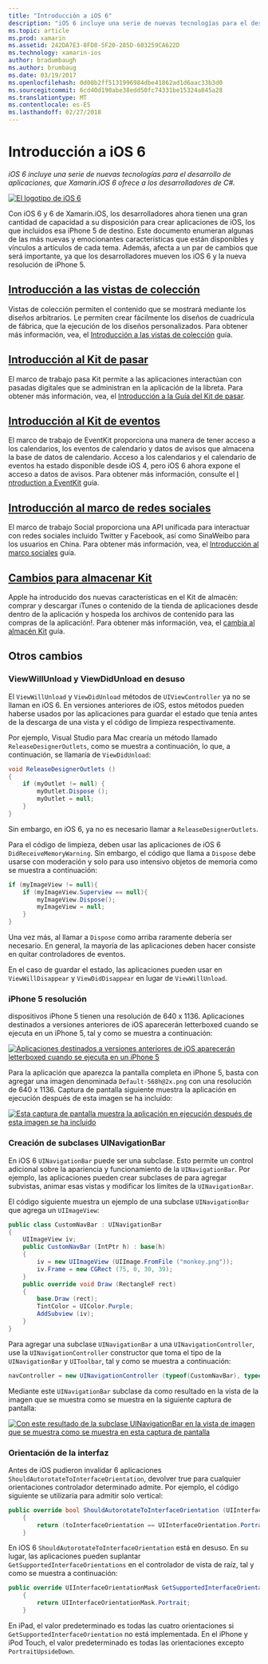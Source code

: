 ```yaml
---
title: "Introducción a iOS 6"
description: "iOS 6 incluye una serie de nuevas tecnologías para el desarrollo de aplicaciones, que Xamarin.iOS 6 ofrece a los desarrolladores de C#."
ms.topic: article
ms.prod: xamarin
ms.assetid: 242DA7E3-8FD8-5F20-285D-603259CA622D
ms.technology: xamarin-ios
author: bradumbaugh
ms.author: brumbaug
ms.date: 03/19/2017
ms.openlocfilehash: 0d08b2ff5131996984dbe41862ad1d6aac33b3d0
ms.sourcegitcommit: 6cd40d190abe38edd50fc74331be15324a845a28
ms.translationtype: MT
ms.contentlocale: es-ES
ms.lasthandoff: 02/27/2018
---
```

# <a name="introduction-to-ios-6"></a>Introducción a iOS 6

_iOS 6 incluye una serie de nuevas tecnologías para el desarrollo de aplicaciones, que Xamarin.iOS 6 ofrece a los desarrolladores de C#._

[ ![](images/ios6-large.jpg "El logotipo de iOS 6")](images/ios6-large.jpg)

Con iOS 6 y 6 de Xamarin.iOS, los desarrolladores ahora tienen una gran cantidad de capacidad a su disposición para crear aplicaciones de iOS, los que incluidos esa iPhone 5 de destino.
Este documento enumeran algunas de las más nuevas y emocionantes características que están disponibles y vínculos a artículos de cada tema. Además, afecta a un par de cambios que será importante, ya que los desarrolladores mueven los iOS 6 y la nueva resolución de iPhone 5.


## <a name="introduction-to-collection-viewsiosuser-interfacecontrolsuicollectionviewmd"></a>[Introducción a las vistas de colección](~/ios/user-interface/controls/uicollectionview.md)

Vistas de colección permiten el contenido que se mostrará mediante los diseños arbitrarios. Le permiten crear fácilmente los diseños de cuadrícula de fábrica, que la ejecución de los diseños personalizados. Para obtener más información, vea, el [Introducción a las vistas de colección](~/ios/user-interface/controls/uicollectionview.md) [](~/ios/user-interface/controls/uicollectionview.md)guía.


## <a name="introduction-to-pass-kitiosplatformpasskitmd"></a>[Introducción al Kit de pasar](~/ios/platform/passkit.md)

El marco de trabajo pasa Kit permite a las aplicaciones interactúan con pasadas digitales que se administran en la aplicación de la libreta. Para obtener más información, vea, el [Introducción a la Guía del Kit de pasar](~/ios/platform/passkit.md).


##  <a name="introduction-to-event-kitiosplatformeventkitmd"></a>[Introducción al Kit de eventos](~/ios/platform/eventkit.md)

El marco de trabajo de EventKit proporciona una manera de tener acceso a los calendarios, los eventos de calendario y datos de avisos que almacena la base de datos de calendario. Acceso a los calendarios y el calendario de eventos ha estado disponible desde iOS 4, pero iOS 6 ahora expone el acceso a datos de avisos. Para obtener más información, consulte el [I](~/ios/platform/eventkit.md) [ntroduction a EventKit](~/ios/platform/eventkit.md) guía.


##  <a name="introduction-to-the-social-frameworkiosplatformsocial-frameworkmd"></a>[Introducción al marco de redes sociales](~/ios/platform/social-framework.md)

El marco de trabajo Social proporciona una API unificada para interactuar con redes sociales incluido Twitter y Facebook, así como SinaWeibo para los usuarios en China. Para obtener más información, vea, el [Introducción al marco sociales](~/ios/platform/social-framework.md) guía.


##  <a name="changes-to-store-kitchanges-to-storekitmd"></a>[Cambios para almacenar Kit](changes-to-storekit.md)

Apple ha introducido dos nuevas características en el Kit de almacén: comprar y descargar iTunes o contenido de la tienda de aplicaciones desde dentro de la aplicación y hospeda los archivos de contenido para las compras de la aplicación!. Para obtener más información, vea, el [cambia al almacén Kit](changes-to-storekit.md) guía.


## <a name="other-changes"></a>Otros cambios


### <a name="viewwillunload-and-viewdidunload-deprecated"></a>ViewWillUnload y ViewDidUnload en desuso

El `ViewWillUnload` y `ViewDidUnload` métodos de `UIViewController` ya no se llaman en iOS 6. En versiones anteriores de iOS, estos métodos pueden haberse usados por las aplicaciones para guardar el estado que tenía antes de la descarga de una vista y el código de limpieza respectivamente.

Por ejemplo, Visual Studio para Mac crearía un método llamado `ReleaseDesignerOutlets`, como se muestra a continuación, lo que, a continuación, se llamaría de `ViewDidUnload`:

```csharp
void ReleaseDesignerOutlets ()
{
    if (myOutlet != null) {
        myOutlet.Dispose ();
        myOutlet = null;
    }
}
```

Sin embargo, en iOS 6, ya no es necesario llamar a `ReleaseDesignerOutlets`.   
   
   
   
Para el código de limpieza, deben usar las aplicaciones de iOS 6 `DidReceiveMemoryWarning`. Sin embargo, el código que llama a `Dispose` debe usarse con moderación y solo para uso intensivo objetos de memoria como se muestra a continuación:

```csharp
if (myImageView != null){
    if (myImageView.Superview == null){
        myImageView.Dispose();
        myImageView = null;
    }
}
```

Una vez más, al llamar a `Dispose` como arriba raramente debería ser necesario. En general, la mayoría de las aplicaciones deben hacer consiste en quitar controladores de eventos.

En el caso de guardar el estado, las aplicaciones pueden usar en `ViewWillDisappear` y `ViewDidDisappear` en lugar de `ViewWillUnload`.


### <a name="iphone-5-resolution"></a>iPhone 5 resolución

dispositivos iPhone 5 tienen una resolución de 640 x 1136. Aplicaciones destinados a versiones anteriores de iOS aparecerán letterboxed cuando se ejecuta en un iPhone 5, tal y como se muestra a continuación:

 [ ![](images/01-letterboxed.png "Aplicaciones destinados a versiones anteriores de iOS aparecerán letterboxed cuando se ejecuta en un iPhone 5")](images/01-letterboxed.png)

Para la aplicación que aparezca la pantalla completa en iPhone 5, basta con agregar una imagen denominada `Default-568h@2x.png` con una resolución de 640 x 1136. Captura de pantalla siguiente muestra la aplicación en ejecución después de esta imagen se ha incluido:

 [ ![](images/02-fullscreen.png "Esta captura de pantalla muestra la aplicación en ejecución después de esta imagen se ha incluido")](images/02-fullscreen.png)

### <a name="subclassing-uinavigationbar"></a>Creación de subclases UINavigationBar

En iOS 6 `UINavigationBar` puede ser una subclase. Esto permite un control adicional sobre la apariencia y funcionamiento de la `UINavigationBar`. Por ejemplo, las aplicaciones pueden crear subclases de para agregar subvistas, animar esas vistas y modificar los límites de la `UINavigationBar`.

El código siguiente muestra un ejemplo de una subclase `UINavigationBar` que agrega un `UIImageView`:

```csharp
public class CustomNavBar : UINavigationBar
{
    UIImageView iv;
    public CustomNavBar (IntPtr h) : base(h)
    {
        iv = new UIImageView (UIImage.FromFile ("monkey.png"));
        iv.Frame = new CGRect (75, 0, 30, 39);
    }
    public override void Draw (RectangleF rect)
    {
        base.Draw (rect);
        TintColor = UIColor.Purple;
        AddSubview (iv);
    }
}
```

Para agregar una subclase `UINavigationBar` a una `UINavigationController`, use la `UINavigationController` constructor que toma el tipo de la `UINavigationBar` y `UIToolbar`, tal y como se muestra a continuación:

```csharp
navController = new UINavigationController (typeof(CustomNavBar), typeof(UIToolbar));
```

Mediante este `UINavigationBar` subclase da como resultado en la vista de la imagen que se muestra como se muestra en la siguiente captura de pantalla:

 [ ![](images/03-navbar.png "Con este resultado de la subclase UINavigationBar en la vista de imagen que se muestra como se muestra en esta captura de pantalla")](images/03-navbar.png)

### <a name="interface-orientation"></a>Orientación de la interfaz

Antes de iOS pudieron invalidar 6 aplicaciones `ShouldAutorotateToInterfaceOrientation`, devolver true para cualquier orientaciones controlador determinado admite. Por ejemplo, el código siguiente se utilizaría para admitir solo vertical:

```csharp
public override bool ShouldAutorotateToInterfaceOrientation (UIInterfaceOrientation toInterfaceOrientation)
    {
        return (toInterfaceOrientation == UIInterfaceOrientation.Portrait);
    }
```

En iOS 6 `ShouldAutorotateToInterfaceOrientation` está en desuso.
En su lugar, las aplicaciones pueden suplantar `GetSupportedInterfaceOrientations` en el controlador de vista de raíz, tal y como se muestra a continuación:

```csharp
public override UIInterfaceOrientationMask GetSupportedInterfaceOrientations ()
    {
        return UIInterfaceOrientationMask.Portrait;
    }
```

En iPad, el valor predeterminado es todas las cuatro orientaciones si `GetSupportedInterfaceOrientation` no está implementada. En el iPhone y iPod Touch, el valor predeterminado es todas las orientaciones excepto `PortraitUpsideDown`.